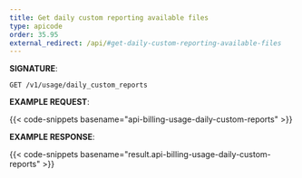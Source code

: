 ```yaml
---
title: Get daily custom reporting available files
type: apicode
order: 35.95
external_redirect: /api/#get-daily-custom-reporting-available-files
---
```


**SIGNATURE**:

`GET /v1/usage/daily_custom_reports`

**EXAMPLE REQUEST**:

{{< code-snippets basename="api-billing-usage-daily-custom-reports" >}}

**EXAMPLE RESPONSE**:

{{< code-snippets basename="result.api-billing-usage-daily-custom-reports" >}}